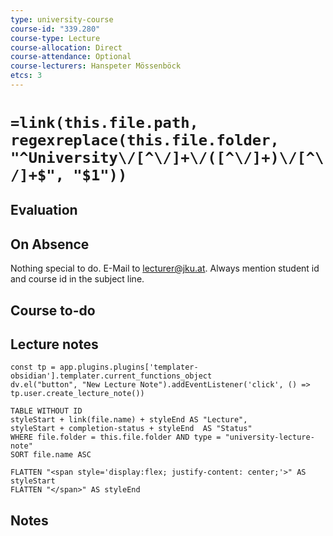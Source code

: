 ```yaml
---
type: university-course
course-id: "339.280"
course-type: Lecture
course-allocation: Direct
course-attendance: Optional
course-lecturers: Hanspeter Mössenböck
etcs: 3
---
```

# `=link(this.file.path, regexreplace(this.file.folder, "^University\/[^\/]+\/([^\/]+)\/[^\/]+$", "$1"))`

## Evaluation


## On Absence
Nothing special to do.
E-Mail to lecturer@jku.at.
Always mention student id and course id in the subject line.

## Course to-do


## Lecture notes

```dataviewjs
const tp = app.plugins.plugins['templater-obsidian'].templater.current_functions_object
dv.el("button", "New Lecture Note").addEventListener('click', () => tp.user.create_lecture_note())
```

```dataview
TABLE WITHOUT ID 
styleStart + link(file.name) + styleEnd AS "Lecture",
styleStart + completion-status + styleEnd  AS "Status"
WHERE file.folder = this.file.folder AND type = "university-lecture-note"
SORT file.name ASC

FLATTEN "<span style='display:flex; justify-content: center;'>" AS styleStart
FLATTEN "</span>" AS styleEnd
```
## Notes
